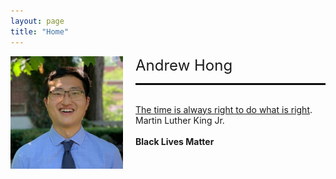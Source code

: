 ```yaml
---
layout: page 
title: "Home"
---
```


<div style="float:left;margin:0 20px 200px 0">
   <img align="left" src="assets/ASH.jpg" width="180">
</div>

<font size="+2">Andrew Hong</font>
<br>
<hr style="border: 1px solid black;" />
<br>
<a href="https://en.wikipedia.org/wiki/Racism_in_the_United_States" target="_blank">The time is always right to do what is right</a>.
<br>Martin Luther King Jr.
<br><br>
<b>Black Lives Matter</b>
